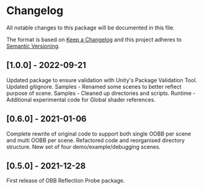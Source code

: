 # Changelog
All notable changes to this package will be documented in this file.

The format is based on [Keep a Changelog](http://keepachangelog.com/en/1.0.0/)
and this project adheres to [Semantic Versioning](http://semver.org/spec/v2.0.0.html).

## [1.0.0] - 2022-09-21
Updated package to ensure validation with Unity's Package Validation Tool.
Updated gitignore.
Samples - Renamed some scenes to better reflect purpose of scene.
Samples - Cleaned up directories and scripts.
Runtime - Additional experimental code for Global shader references.

## [0.6.0] - 2021-01-06
Complete rewrite of original code to support both single OOBB per scene and multi OOBB per scene.
Refactored code and reorganised directory structure.
New set of four demo/example/debugging scenes.

## [0.5.0] - 2021-12-28
First release of OBB Reflection Probe package.
